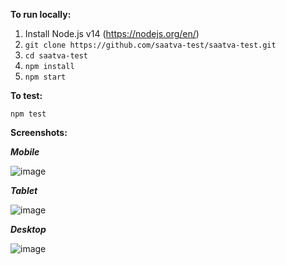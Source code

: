 **To run locally:**

1. Install Node.js v14 (https://nodejs.org/en/)
2. ```git clone https://github.com/saatva-test/saatva-test.git```
3. ```cd saatva-test```
4. ```npm install```
5. ```npm start```

**To test:**

```npm test```

**Screenshots:**

***Mobile***

![image](https://user-images.githubusercontent.com/80794256/111432713-5f487800-86cb-11eb-9906-743d82295b71.png)


***Tablet***

![image](https://user-images.githubusercontent.com/80794256/111432755-6a9ba380-86cb-11eb-8832-f3357e935fe4.png)

***Desktop***

![image](https://user-images.githubusercontent.com/80794256/111432869-93bc3400-86cb-11eb-98bc-70aabd507634.png)


